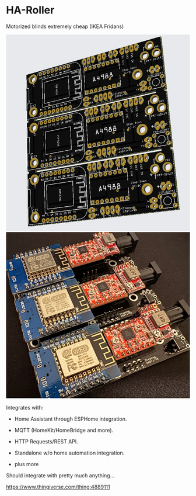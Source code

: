 # HA-Roller

Motorized blinds extremely cheap (IKEA Fridans)

![Optional PCB](https://github.com/R34LiAM/HA-Roller/blob/main/pcb/PCB%20V3.png?raw=true)
![Soldered](https://github.com/R34LiAM/HA-Roller/blob/main/pcb/PCB%20V3soldered.png?raw=true)


Integrates with:

+ Home Assistant through ESPHome integration.

+ MQTT (HomeKit/HomeBridge and more).

+ HTTP Requests/REST API.

+ Standalone w/o home automation integration.

+ plus more


Should integrate with pretty much anything...


https://www.thingiverse.com/thing:4889111
